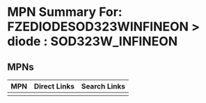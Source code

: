 



# MPN Summary For: FZEDIODESOD323WINFINEON > diode : SOD323W_INFINEON

## MPNs
  

|MPN|Direct Links|Search Links|
| :--- | :--- | :--- |
||||
